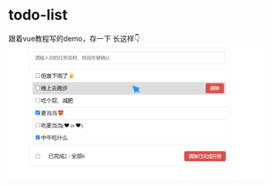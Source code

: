 # todo-list
跟着vue教程写的demo，存一下
长这样👇
![](https://github.com/xiaoye7777/imageHosting/blob/main/images/todolist.png?raw=true)
